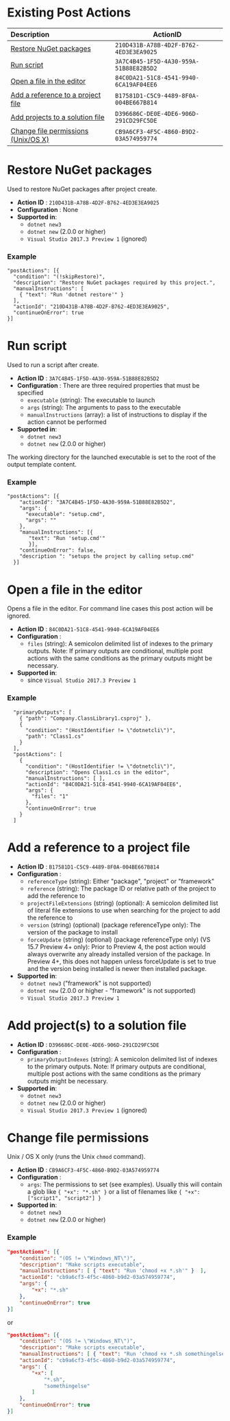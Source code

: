 # Existing Post Actions

| Description | ActionID |
|:-----|----------|
| [Restore NuGet packages](#restore-nuget-packages) | `210D431B-A78B-4D2F-B762-4ED3E3EA9025` |
| [Run script](#run-script) | `3A7C4B45-1F5D-4A30-959A-51B88E82B5D2` |
| [Open a file in the editor](#open-a-file-in-the-editor) | `84C0DA21-51C8-4541-9940-6CA19AF04EE6` |
| [Add a reference to a project file](#add-a-reference-to-a-project-file) | `B17581D1-C5C9-4489-8F0A-004BE667B814` |
| [Add projects to a solution file](#add-projects-to-a-solution-file) | `D396686C-DE0E-4DE6-906D-291CD29FC5DE` |
| [Change file permissions (Unix/OS X)](#change-file-permissions) | `CB9A6CF3-4F5C-4860-B9D2-03A574959774` |


# Restore NuGet packages

Used to restore NuGet packages after project create.

 - **Action ID** : `210D431B-A78B-4D2F-B762-4ED3E3EA9025`
 - **Configuration** : None
 - **Supported in**:
   - `dotnet new3`
   - `dotnet new` (2.0.0 or higher)
   - `Visual Studio 2017.3 Preview 1` (ignored)

### Example

```
"postActions": [{
  "condition": "(!skipRestore)",
  "description": "Restore NuGet packages required by this project.",
  "manualInstructions": [
    { "text": "Run 'dotnet restore'" }
  ],
  "actionId": "210D431B-A78B-4D2F-B762-4ED3E3EA9025",
  "continueOnError": true
}]
```

# Run script

Used to run a script after create.

 - **Action ID** : `3A7C4B45-1F5D-4A30-959A-51B88E82B5D2`
 - **Configuration** : There are three required properties that must be specified 
   - `executable` (string): The executable to launch
   - `args` (string): The arguments to pass to the executable
   - `manualInstructions` (array): a list of instructions to display if the action cannot be performed
 - **Supported in**:
   - `dotnet new3`
   - `dotnet new` (2.0.0 or higher)

The working directory for the launched executable is set to the root of the output template content.

### Example

```
"postActions": [{
    "actionId": "3A7C4B45-1F5D-4A30-959A-51B88E82B5D2",
    "args": {
      "executable": "setup.cmd",
      "args": ""
    },
    "manualInstructions": [{ 
       "text": "Run 'setup.cmd'" 
       }],
    "continueOnError": false,
    "description ": "setups the project by calling setup.cmd"
  }]
```

# Open a file in the editor
 
Opens a file in the editor. For command line cases this post action will be ignored.
 
 - **Action ID** : `84C0DA21-51C8-4541-9940-6CA19AF04EE6`
 - **Configuration** : 
   - `files` (string): A semicolon delimited list of indexes to the primary outputs. 
     Note: If primary outputs are conditional, multiple post actions with the same
     conditions as the primary outputs might be necessary.
 - **Supported in**:
   - since `Visual Studio 2017.3 Preview 1` 

### Example

```
  "primaryOutputs": [
    { "path": "Company.ClassLibrary1.csproj" },
    {
      "condition": "(HostIdentifier != \"dotnetcli\")",
      "path": "Class1.cs"
    }
  ],
  "postActions": [
    {
      "condition": "(HostIdentifier != \"dotnetcli\")",
      "description": "Opens Class1.cs in the editor",
      "manualInstructions": [ ],
      "actionId": "84C0DA21-51C8-4541-9940-6CA19AF04EE6",
      "args": {
        "files": "1"
      },
      "continueOnError": true
    }
  ]
```

# Add a reference to a project file
 - **Action ID** : `B17581D1-C5C9-4489-8F0A-004BE667B814`
 - **Configuration** : 
   - `referenceType` (string): Either "package", "project" or "framework"
   - `reference` (string): The package ID or relative path of the project to add the reference to
   - `projectFileExtensions` (string) (optional): A semicolon delimited list of literal file extensions 
      to use when searching for the project to add the reference to
   - `version` (string) (optional) (package referenceType only): The version of the package to install
   - `forceUpdate` (string) (optional) (package referenceType only) (VS 15.7 Preview 4+ only): Prior to Preview 4, the post action would always overwrite any already installed version of the package. In Preview 4+, this does not happen unless forceUpdate is set to true and the version being installed is newer then installed package.
 - **Supported in**:
   - `dotnet new3` ("framework" is not supported)
   - `dotnet new` (2.0.0 or higher - "framework" is not supported)
   - `Visual Studio 2017.3 Preview 1`

# Add project(s) to a solution file

 - **Action ID** : `D396686C-DE0E-4DE6-906D-291CD29FC5DE`
 - **Configuration** : 
   - `primaryOutputIndexes` (string): A semicolon delimited list of indexes to the primary outputs. 
     Note: If primary outputs are conditional, multiple post actions with the same
     conditions as the primary outputs might be necessary.
 - **Supported in**:
   - `dotnet new3`
   - `dotnet new` (2.0.0 or higher)
   - `Visual Studio 2017.3 Preview 1` (ignored)

# Change file permissions

Unix / OS X only (runs the Unix `chmod` command).

 - **Action ID** : `CB9A6CF3-4F5C-4860-B9D2-03A574959774`
 - **Configuration** :
    - `args`: The permissions to set (see examples). Usually this will contain a glob like `{ "+x": "*.sh" }` or a list of filenames like `{ "+x": ["script1", "script2"] }`
 - **Supported in**:
   - `dotnet new3`
   - `dotnet new` (2.0.0 or higher)

### Example

```json
"postActions": [{
    "condition": "(OS != \"Windows_NT\")",
    "description": "Make scripts executable",
    "manualInstructions": [ { "text": "Run 'chmod +x *.sh'" }  ],
    "actionId": "cb9a6cf3-4f5c-4860-b9d2-03a574959774",
    "args": {
        "+x": "*.sh"
    },
    "continueOnError": true
}]
```

or

```json
"postActions": [{
    "condition": "(OS != \"Windows_NT\")",
    "description": "Make scripts executable",
    "manualInstructions": [ { "text": "Run 'chmod +x *.sh somethingelse'" }  ],
    "actionId": "cb9a6cf3-4f5c-4860-b9d2-03a574959774",
    "args": {
        "+x": [
            "*.sh",
            "somethingelse"
        ]
    },
    "continueOnError": true
}]
```
